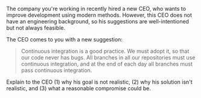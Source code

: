 The company you're working in recently hired a new CEO, who wants to improve development using modern methods.
However, this CEO does not have an engineering background, so his suggestions are well-intentioned but not always feasible.

The CEO comes to you with a new suggestion:

> Continuous integration is a good practice. We must adopt it, so that our code never has bugs.
> All branches in all our repositories must use continuous integration, and at the end of each day all branches must pass continuous integration.

Explain to the CEO (1) why his goal is not realistic, (2) why his solution isn't realistic, and (3) what a reasonable compromise could be.
